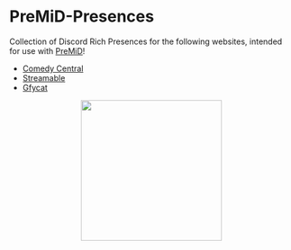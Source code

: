 # PreMiD-Presences

Collection of Discord Rich Presences for the following websites, intended for use with [PreMiD](https://github.com/PreMiD/PreMiD)!

- [Comedy Central](https://premid.app/store/presences/Comedy%20Central)
- [Streamable](https://premid.app/store/presences/Streamable)
- [Gfycat](https://premid.app/store/presences/Gfycat)

<p align="center">
    <img src="https://i.imgur.com/W37Sh4n.png" width="250px" draggable="false">
</p>

